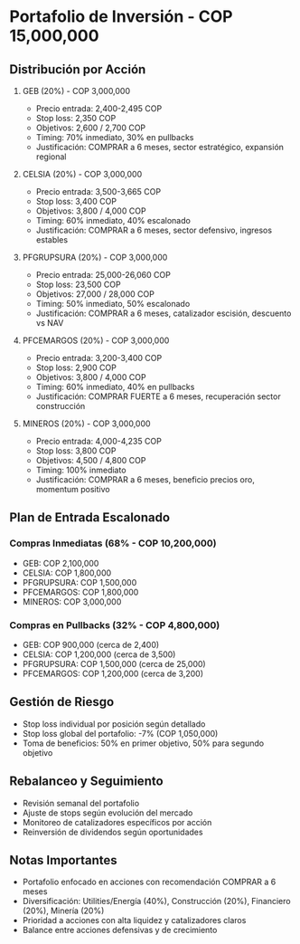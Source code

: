 # Portafolio de Inversión - COP 15,000,000

## Distribución por Acción

1. GEB (20%) - COP 3,000,000

   - Precio entrada: 2,400-2,495 COP
   - Stop loss: 2,350 COP
   - Objetivos: 2,600 / 2,700 COP
   - Timing: 70% inmediato, 30% en pullbacks
   - Justificación: COMPRAR a 6 meses, sector estratégico, expansión regional

2. CELSIA (20%) - COP 3,000,000

   - Precio entrada: 3,500-3,665 COP
   - Stop loss: 3,400 COP
   - Objetivos: 3,800 / 4,000 COP
   - Timing: 60% inmediato, 40% escalonado
   - Justificación: COMPRAR a 6 meses, sector defensivo, ingresos estables

3. PFGRUPSURA (20%) - COP 3,000,000

   - Precio entrada: 25,000-26,060 COP
   - Stop loss: 23,500 COP
   - Objetivos: 27,000 / 28,000 COP
   - Timing: 50% inmediato, 50% escalonado
   - Justificación: COMPRAR a 6 meses, catalizador escisión, descuento vs NAV

4. PFCEMARGOS (20%) - COP 3,000,000

   - Precio entrada: 3,200-3,400 COP
   - Stop loss: 2,900 COP
   - Objetivos: 3,800 / 4,000 COP
   - Timing: 60% inmediato, 40% en pullbacks
   - Justificación: COMPRAR FUERTE a 6 meses, recuperación sector construcción

5. MINEROS (20%) - COP 3,000,000

   - Precio entrada: 4,000-4,235 COP
   - Stop loss: 3,800 COP
   - Objetivos: 4,500 / 4,800 COP
   - Timing: 100% inmediato
   - Justificación: COMPRAR a 6 meses, beneficio precios oro, momentum positivo

## Plan de Entrada Escalonado

### Compras Inmediatas (68% - COP 10,200,000)

- GEB: COP 2,100,000
- CELSIA: COP 1,800,000
- PFGRUPSURA: COP 1,500,000
- PFCEMARGOS: COP 1,800,000
- MINEROS: COP 3,000,000

### Compras en Pullbacks (32% - COP 4,800,000)

- GEB: COP 900,000 (cerca de 2,400)
- CELSIA: COP 1,200,000 (cerca de 3,500)
- PFGRUPSURA: COP 1,500,000 (cerca de 25,000)
- PFCEMARGOS: COP 1,200,000 (cerca de 3,200)

## Gestión de Riesgo

- Stop loss individual por posición según detallado
- Stop loss global del portafolio: -7% (COP 1,050,000)
- Toma de beneficios: 50% en primer objetivo, 50% para segundo objetivo

## Rebalanceo y Seguimiento

- Revisión semanal del portafolio
- Ajuste de stops según evolución del mercado
- Monitoreo de catalizadores específicos por acción
- Reinversión de dividendos según oportunidades

## Notas Importantes

- Portafolio enfocado en acciones con recomendación COMPRAR a 6 meses
- Diversificación: Utilities/Energía (40%), Construcción (20%), Financiero (20%), Minería (20%)
- Prioridad a acciones con alta liquidez y catalizadores claros
- Balance entre acciones defensivas y de crecimiento
